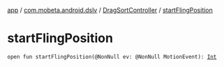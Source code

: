 [app](../../index.md) / [com.mobeta.android.dslv](../index.md) / [DragSortController](index.md) / [startFlingPosition](.)

# startFlingPosition

`open fun startFlingPosition(@NonNull ev: @NonNull MotionEvent): `[`Int`](https://kotlinlang.org/api/latest/jvm/stdlib/kotlin/-int/index.html)